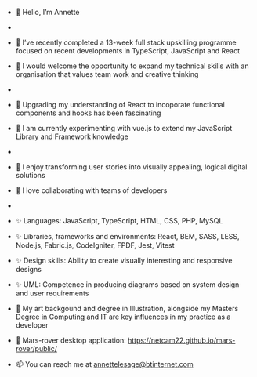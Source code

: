 - 👋 Hello, I’m Annette
- 
- 💞️  I’ve recently completed a 13-week full stack upskilling programme focused on recent developments in TypeScript, JavaScript and React
- 💞️ I would welcome the opportunity to expand my technical skills with an organisation that values team work and creative thinking
- 
- 👀 Upgrading my understanding of React to incoporate functional components and hooks has been fascinating
- 👀 I am currently experimenting with vue.js to extend my JavaScript Library and Framework knowledge
- 
- 🌱 I enjoy transforming user stories into visually appealing, logical digital solutions
- 🌱 I love collaborating with teams of developers
- 
- ✨ Languages: JavaScript, TypeScript,  HTML, CSS, PHP, MySQL
- ✨ Libraries, frameworks and environments:  React, BEM, SASS, LESS, Node.js, Fabric.js, CodeIgniter, FPDF, Jest, Vitest
- ✨ Design skills: Ability to create visually interesting and responsive designs
- ✨ UML: Competence in producing diagrams based on system design and user requirements

-  👋 My art backgound and degree in Illustration, alongside my Masters Degree in Computing and IT are key influences in my practice as a developer
 
- 🚀 Mars-rover desktop application:
https://netcam22.github.io/mars-rover/public/

- 📫 You can reach me at annettelesage@btinternet.com

<!---
netcam22/netcam22 is a ✨ special ✨ repository because its `README.md` (this file) appears on your GitHub profile.
You can click the Preview link to take a look at your changes.
--->
